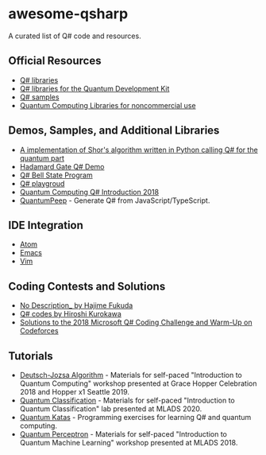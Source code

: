 # awesome-qsharp

A curated list of Q# code and resources.

## Official Resources

- [Q# libraries](https://github.com/Microsoft/QuantumLibraries)
- [Q# libraries for the Quantum Development Kit](https://github.com/microsoft/QuantumLibraries)
- [Q# samples](https://github.com/Microsoft/Quantum)
- [Quantum Computing Libraries for noncommercial use](https://github.com/Microsoft/Quantum-NC)

## Demos, Samples, and Additional Libraries

- [A implementation of Shor's algorithm written in Python calling Q# for the quantum part](https://github.com/Michaelvll/myQShor)
- [Hadamard Gate Q# Demo](https://github.com/jwulf/HGate)
- [Q# Bell State Program](https://github.com/pktippa/q_sharp_bell_state)
- [Q# playgroud](https://github.com/weize07/Qsharp-playgroud)
- [Quantum Computing Q# Introduction 2018](https://github.com/Djohnnie/QuantumComputingQSharpIntroduction2018)
- [QuantumPeep](https://github.com/mapmeld/quantum-peep) - Generate Q# from JavaScript/TypeScript.

## IDE Integration

- [Atom](https://github.com/ivangabriele/atom-qsharp)
- [Emacs](https://github.com/forked-from-1kasper/emacs-qsharp-mode)
- [Vim](https://github.com/gootorov/q-sharp.vim)

## Coding Contests and Solutions

- [No Description_ by Hajime Fukuda](https://github.com/hajifkd/qsharp-vscode)
- [Q# codes by Hiroshi Kurokawa](https://github.com/hkurokawa/QSharpCodingContest2018)
- [Solutions to the 2018 Microsoft Q# Coding Challenge and Warm-Up on Codeforces](https://github.com/RobertDurfee/QSharpCodingChallenge)

## Tutorials

- [Deutsch-Jozsa Algorithm](https://github.com/Microsoft/GHC18-IntroToQuantumComputing) - Materials for self-paced "Introduction to Quantum Computing" workshop presented at Grace Hopper Celebration 2018 and Hopper x1 Seattle 2019.
- [Quantum Classification](https://github.com/microsoft/MLADS2020-QuantumClassification) - Materials for self-paced "Introduction to Quantum Classification" lab presented at MLADS 2020.
- [Quantum Katas](https://github.com/Microsoft/QuantumKatas) - Programming exercises for learning Q# and quantum computing.
- [Quantum Perceptron](https://github.com/Microsoft/MLADS2018-QuantumML) - Materials for self-paced "Introduction to Quantum Machine Learning" workshop presented at MLADS 2018.
